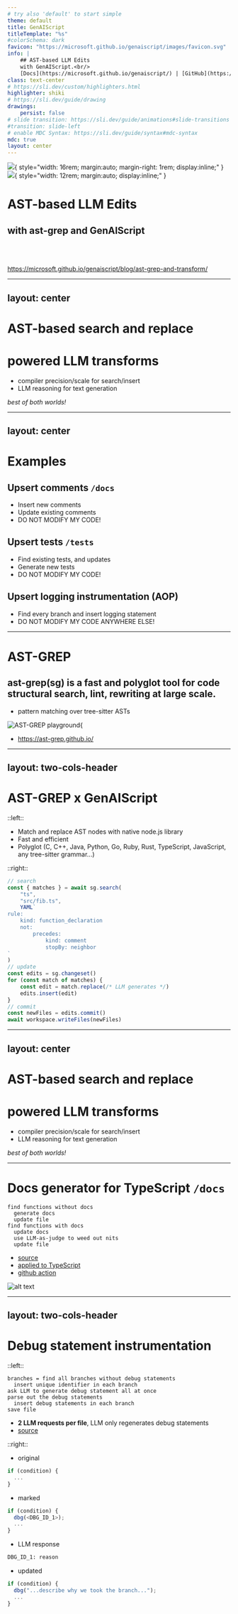 ```yaml
---
# try also 'default' to start simple
theme: default
title: GenAIScript
titleTemplate: "%s"
#colorSchema: dark
favicon: "https://microsoft.github.io/genaiscript/images/favicon.svg"
info: |
    ## AST-based LLM Edits
    with GenAIScript.<br/>
    [Docs](https://microsoft.github.io/genaiscript/) | [GitHub](https://github.com/microsoft/genaiscript/)
class: text-center
# https://sli.dev/custom/highlighters.html
highlighter: shiki
# https://sli.dev/guide/drawing
drawings:
    persist: false
# slide transition: https://sli.dev/guide/animations#slide-transitions
#transition: slide-left
# enable MDC Syntax: https://sli.dev/guide/syntax#mdc-syntax
mdc: true
layout: center
---
```


![](https://ast-grep.github.io/logo.svg){ style="width: 16rem; margin:auto; margin-right: 1rem; display:inline;" }
![](https://microsoft.github.io/genaiscript/images/favicon.svg){ style="width: 12rem; margin:auto; display:inline;" }

# AST-based LLM Edits

## with ast-grep and GenAIScript

<br/>
<br/>

https://microsoft.github.io/genaiscript/blog/ast-grep-and-transform/

---
layout: center
---

# AST-based search and replace

# powered LLM transforms

- compiler precision/scale for search/insert
- LLM reasoning for text generation

_best of both worlds!_

---
layout: center
---

# Examples

## Upsert comments `/docs`

- Insert new comments
- Update existing comments
- DO NOT MODIFY MY CODE!

## Upsert tests `/tests`

- Find existing tests, and updates
- Generate new tests
- DO NOT MODIFY MY CODE!

## Upsert logging instrumentation (AOP)

- Find every branch and insert logging statement
- DO NOT MODIFY MY CODE ANYWHERE ELSE!

---

# AST-GREP

## ast-grep(sg) is a fast and polyglot tool for code structural search, lint, rewriting at large scale.

- pattern matching over tree-sitter ASTs

![AST-GREP playground](./pages/ast-grep.png){

- https://ast-grep.github.io/

---
layout: two-cols-header
---

# AST-GREP x GenAIScript

::left::

- Match and replace AST nodes with native node.js library
- Fast and efficient
- Polyglot (C, C++, Java, Python, Go, Ruby, Rust, TypeScript, JavaScript, any tree-sitter grammar...)

::right::

```js
// search
const { matches } = await sg.search(
    "ts",
    "src/fib.ts",
    YAML`
rule:
    kind: function_declaration
    not:
        precedes: 
            kind: comment
            stopBy: neighbor
`
)
// update
const edits = sg.changeset()
for (const match of matches) {
    const edit = match.replace(/* LLM generates */)
    edits.insert(edit)
}
// commit
const newFiles = edits.commit()
await workspace.writeFiles(newFiles)
```

---
layout: center
---

# AST-based search and replace

# powered LLM transforms

- compiler precision/scale for search/insert
- LLM reasoning for text generation

_best of both worlds!_

---

# Docs generator for TypeScript `/docs`

```
find functions without docs
  generate docs
  update file
find functions with docs
  update docs
  use LLM-as-judge to weed out nits
  update file
```

- [source](https://github.com/microsoft/genaiscript/blob/main/genaisrc/docs.genai.mts)
- [applied to TypeScript ](https://github.com/pelikhan/TypeScript/commit/0c90af56cd533a545257f332b883597e2c07f1b8)
- [github action](https://github.com/microsoft/genaiscript/blob/dev/.github/workflows/genai-docs.yml)

![alt text](./pages/docs-diff.png)

---
layout: two-cols-header
---

# Debug statement instrumentation

::left::

```
branches = find all branches without debug statements
  insert unique identifier in each branch
ask LLM to generate debug statement all at once
parse out the debug statements
  insert debug statements in each branch
save file
```

- **2 LLM requests per file**, LLM only regenerates debug statements
- [source](https://github.com/microsoft/genaiscript/blob/main/genaisrc/debugify.genai.mts)

::right::

- original

```js
if (condition) {
  ...
}
```

- marked

```js
if (condition) {
  dbg(<DBG_ID_1>);
  ...
}
```

- LLM response

```txt
DBG_ID_1: reason
```

- updated

```js
if (condition) {
  dbg("...describe why we took the branch...");
  ...
}
```
